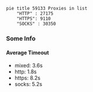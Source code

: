 
```mermaid
pie title 59133 Proxies in list
    "HTTP" : 27175
    "HTTPS": 9110
    "SOCKS" : 30350
```

### Some Info
#### Average Timeout

- mixed: 3.6s
- http: 1.8s
- https: 8.2s
- socks: 5.2s